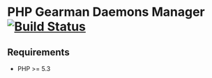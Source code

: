 PHP Gearman Daemons Manager [![Build Status](https://secure.travis-ci.org/aporat/PHP-GearmanDaemons.png)](http://travis-ci.org/aporat/PHP-GearmanDaemons)
===========================================


## Requirements ##

* PHP >= 5.3

